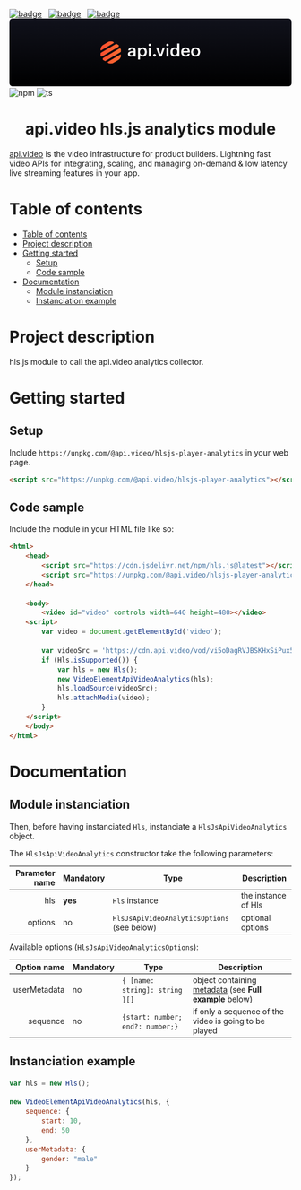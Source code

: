 [![badge](https://img.shields.io/twitter/follow/api_video?style=social)](https://twitter.com/intent/follow?screen_name=api_video) &nbsp; [![badge](https://img.shields.io/github/stars/apivideo/api.video-hlsjs-analytics?style=social)](https://github.com/apivideo/api.video-hlsjs-analytics) &nbsp; [![badge](https://img.shields.io/discourse/topics?server=https%3A%2F%2Fcommunity.api.video)](https://community.api.video)
![](https://github.com/apivideo/API_OAS_file/blob/master/apivideo_banner.png)
![npm](https://img.shields.io/npm/v/@api.video/hlsjs-player-analytics) ![ts](https://badgen.net/badge/-/TypeScript/blue?icon=typescript&label)
<h1 align="center">api.video hls.js analytics module</h1>

[api.video](https://api.video) is the video infrastructure for product builders. Lightning fast video APIs for integrating, scaling, and managing on-demand & low latency live streaming features in your app.

# Table of contents

- [Table of contents](#table-of-contents)
- [Project description](#project-description)
- [Getting started](#getting-started)
  - [Setup](#setup)
  - [Code sample](#code-sample)
- [Documentation](#documentation)
  - [Module instanciation](#module-instanciation)
  - [Instanciation example](#instanciation-example)

# Project description

hls.js module to call the api.video analytics collector. 

# Getting started

## Setup

Include `https://unpkg.com/@api.video/hlsjs-player-analytics` in your web page.

```html
<script src="https://unpkg.com/@api.video/hlsjs-player-analytics"></script>
```

## Code sample


Include the module in your HTML file like so:

```html
<html>
    <head>
        <script src="https://cdn.jsdelivr.net/npm/hls.js@latest"></script>
        <script src="https://unpkg.com/@api.video/hlsjs-player-analytics"></script>
    </head>
    
    <body>
        <video id="video" controls width=640 height=480></video>
    <script>
        var video = document.getElementById('video');
        
        var videoSrc = 'https://cdn.api.video/vod/vi5oDagRVJBSKHxSiPux5rYD/hls/manifest.m3u8';
        if (Hls.isSupported()) {
            var hls = new Hls();
            new VideoElementApiVideoAnalytics(hls);
            hls.loadSource(videoSrc);
            hls.attachMedia(video);
        }
    </script>
    </body>
</html>
```

# Documentation

## Module instanciation

Then, before having instanciated `Hls`, instanciate a `HlsJsApiVideoAnalytics` object. 

The `HlsJsApiVideoAnalytics` constructor take the following parameters:

| Parameter name | Mandatory | Type                                        | Description         |
| -------------: | --------- | ------------------------------------------- | ------------------- |
|            hls | **yes**   | `Hls` instance                              | the instance of Hls |
|        options | no        | `HlsJsApiVideoAnalyticsOptions` (see below) | optional options    |


Available options (`HlsJsApiVideoAnalyticsOptions`):

|  Option name | Mandatory | Type                                  | Description                                                                                                  |
| -----------: | --------- | ------------------------------------- | ------------------------------------------------------------------------------------------------------------ |
| userMetadata | no        | ```{ [name: string]: string }[]```    | object containing [metadata](https://api.video/blog/tutorials/dynamic-metadata) (see **Full example** below) |
|     sequence | no        | ```{start: number; end?: number;} ``` | if only a sequence of the video is going to be played                                                        |

## Instanciation example

```javascript
var hls = new Hls();

new VideoElementApiVideoAnalytics(hls, {
    sequence: {
        start: 10,
        end: 50
    },
    userMetadata: {
        gender: "male"
    }
});
```
